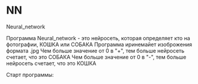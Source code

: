 # NN
Neural_network


Программа Neural_network - это нейросеть, которая определяет кто на фотографии, КОШКА или СОБАКА
Программа иринемайет изоброжения формата .jpg
Чем больше значение от 0 в "+", тем больше нейросеть счетает, что это СОБАКА
Чем больше значение от 0 в "-", тем больше нейросеть счетает, что это КОШКА

Старт программы:
